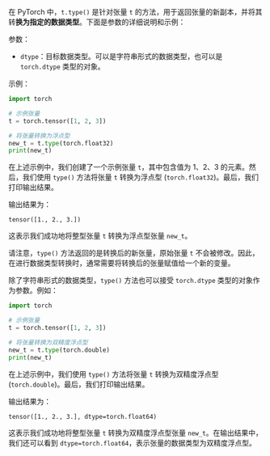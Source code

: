 在 PyTorch 中，`t.type()` 是针对张量 `t` 的方法，用于返回张量的新副本，并将其转**换为指定的数据类型**。下面是参数的详细说明和示例：

参数：
- `dtype`：目标数据类型。可以是字符串形式的数据类型，也可以是 `torch.dtype` 类型的对象。

示例：
```python
import torch

# 示例张量
t = torch.tensor([1, 2, 3])

# 将张量转换为浮点型
new_t = t.type(torch.float32)
print(new_t)
```

在上述示例中，我们创建了一个示例张量 `t`，其中包含值为 1、2、3 的元素。然后，我们使用 `type()` 方法将张量 `t` 转换为浮点型 (`torch.float32`)。最后，我们打印输出结果。

输出结果为：
```
tensor([1., 2., 3.])
```

这表示我们成功地将整型张量 `t` 转换为浮点型张量 `new_t`。

请注意，`type()` 方法返回的是转换后的新张量，原始张量 `t` 不会被修改。因此，在进行数据类型转换时，通常需要将转换后的张量赋值给一个新的变量。

除了字符串形式的数据类型，`type()` 方法也可以接受 `torch.dtype` 类型的对象作为参数。例如：

```python
import torch

# 示例张量
t = torch.tensor([1, 2, 3])

# 将张量转换为双精度浮点型
new_t = t.type(torch.double)
print(new_t)
```

在上述示例中，我们使用 `type()` 方法将张量 `t` 转换为双精度浮点型 (`torch.double`)。最后，我们打印输出结果。

输出结果为：
```
tensor([1., 2., 3.], dtype=torch.float64)
```

这表示我们成功地将整型张量 `t` 转换为双精度浮点型张量 `new_t`。在输出结果中，我们还可以看到 `dtype=torch.float64`，表示张量的数据类型为双精度浮点型。